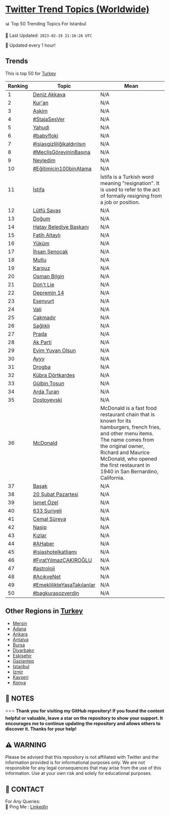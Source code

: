 [Twitter Trend Topics (Worldwide)](https://github.com/ErcinDedeoglu/Twitter-Trend-Topics)
==========


📊 Top 50 Trending Topics For Istanbul

📆 Last Updated: `2023-02-19 21:16:26 UTC`

🔧 Updated every 1 hour!


## Trends

This is top 50 for [Turkey](</Turkey>)

| Ranking | Topic | Mean |
| ------- | ------------ | ------------ |
| 1 | [Deniz Akkaya](http://twitter.com/search?q=Deniz+Akkaya) | N/A |
| 2 | [Kur'an](http://twitter.com/search?q=Kur%27an) | N/A |
| 3 | [Askim](http://twitter.com/search?q=Askim) | N/A |
| 4 | [#StajaSesVer](http://twitter.com/search?q=%23StajaSesVer) | N/A |
| 5 | [Yahudi](http://twitter.com/search?q=Yahudi) | N/A |
| 6 | [#babyfloki](http://twitter.com/search?q=%23babyfloki) | N/A |
| 7 | [#isiasgizliliğikaldırılsın](http://twitter.com/search?q=%23isiasgizlili%c4%9fikald%c4%b1r%c4%b1ls%c4%b1n) | N/A |
| 8 | [#MeclisGörevininBaşına](http://twitter.com/search?q=%23MeclisG%c3%b6revininBa%c5%9f%c4%b1na) | N/A |
| 9 | [Neyledim](http://twitter.com/search?q=Neyledim) | N/A |
| 10 | [#Eğitimicin100binAtama](http://twitter.com/search?q=%23E%c4%9fitimicin100binAtama) | N/A |
| 11 | [İstifa](http://twitter.com/search?q=%c4%b0stifa) | İstifa is a Turkish word meaning "resignation". It is used to refer to the act of formally resigning from a job or position. |
| 12 | [Lütfü Savaş](http://twitter.com/search?q=L%c3%bctf%c3%bc+Sava%c5%9f) | N/A |
| 13 | [Doğum](http://twitter.com/search?q=Do%c4%9fum) | N/A |
| 14 | [Hatay Belediye Başkanı](http://twitter.com/search?q=Hatay+Belediye+Ba%c5%9fkan%c4%b1) | N/A |
| 15 | [Fatih Altaylı](http://twitter.com/search?q=Fatih+Altayl%c4%b1) | N/A |
| 16 | [Yüküm](http://twitter.com/search?q=Y%c3%bck%c3%bcm) | N/A |
| 17 | [İhsan Şenocak](http://twitter.com/search?q=%c4%b0hsan+%c5%9eenocak) | N/A |
| 18 | [Mutlu](http://twitter.com/search?q=Mutlu) | N/A |
| 19 | [Karpuz](http://twitter.com/search?q=Karpuz) | N/A |
| 20 | [Osman Bilgin](http://twitter.com/search?q=Osman+Bilgin) | N/A |
| 21 | [Don't Lie](http://twitter.com/search?q=Don%27t+Lie) | N/A |
| 22 | [Depremin 14](http://twitter.com/search?q=Depremin+14) | N/A |
| 23 | [Esenyurt](http://twitter.com/search?q=Esenyurt) | N/A |
| 24 | [Vali](http://twitter.com/search?q=Vali) | N/A |
| 25 | [Çakmadır](http://twitter.com/search?q=%c3%87akmad%c4%b1r) | N/A |
| 26 | [Sağlıklı](http://twitter.com/search?q=Sa%c4%9fl%c4%b1kl%c4%b1) | N/A |
| 27 | [Prada](http://twitter.com/search?q=Prada) | N/A |
| 28 | [Ak Parti](http://twitter.com/search?q=Ak+Parti) | N/A |
| 29 | [Evim Yuvan Olsun](http://twitter.com/search?q=Evim+Yuvan+Olsun) | N/A |
| 30 | [Ayyy](http://twitter.com/search?q=Ayyy) | N/A |
| 31 | [Drogba](http://twitter.com/search?q=Drogba) | N/A |
| 32 | [Kübra Dörtkardeş](http://twitter.com/search?q=K%c3%bcbra+D%c3%b6rtkarde%c5%9f) | N/A |
| 33 | [Gülbin Tosun](http://twitter.com/search?q=G%c3%bclbin+Tosun) | N/A |
| 34 | [Arda Turan](http://twitter.com/search?q=Arda+Turan) | N/A |
| 35 | [Dostoyevski](http://twitter.com/search?q=Dostoyevski) | N/A |
| 36 | [McDonald](http://twitter.com/search?q=McDonald) | McDonald is a fast food restaurant chain that is known for its hamburgers, french fries, and other menu items. The name comes from the original owner, Richard and Maurice McDonald, who opened the first restaurant in 1940 in San Bernardino, California. |
| 37 | [Başak](http://twitter.com/search?q=Ba%c5%9fak) | N/A |
| 38 | [20 Şubat Pazartesi](http://twitter.com/search?q=20+%c5%9eubat+Pazartesi) | N/A |
| 39 | [İsmet Özel](http://twitter.com/search?q=%c4%b0smet+%c3%96zel) | N/A |
| 40 | [633 Suriyeli](http://twitter.com/search?q=633+Suriyeli) | N/A |
| 41 | [Cemal Süreya](http://twitter.com/search?q=Cemal+S%c3%bcreya) | N/A |
| 42 | [Nasip](http://twitter.com/search?q=Nasip) | N/A |
| 43 | [Kızlar](http://twitter.com/search?q=K%c4%b1zlar) | N/A |
| 44 | [#AHaber](http://twitter.com/search?q=%23AHaber) | N/A |
| 45 | [#isiashotelkatliamı](http://twitter.com/search?q=%23isiashotelkatliam%c4%b1) | N/A |
| 46 | [#FıratYılmazCAKIROĞLU](http://twitter.com/search?q=%23F%c4%b1ratY%c4%b1lmazCAKIRO%c4%9eLU) | N/A |
| 47 | [#astroloji](http://twitter.com/search?q=%23astroloji) | N/A |
| 48 | [#AcıkveNet](http://twitter.com/search?q=%23Ac%c4%b1kveNet) | N/A |
| 49 | [#EmeklilikteYaşaTakıIanIar](http://twitter.com/search?q=%23EmeklilikteYa%c5%9faTak%c4%b1IanIar) | N/A |
| 50 | [#bagkurasozverdin](http://twitter.com/search?q=%23bagkurasozverdin) | N/A |



## Other Regions in [Turkey](</Turkey>)

* [Mersin](</Turkey/Mersin.md>)
* [Adana](</Turkey/Adana.md>)
* [Ankara](</Turkey/Ankara.md>)
* [Antalya](</Turkey/Antalya.md>)
* [Bursa](</Turkey/Bursa.md>)
* [Diyarbakır](</Turkey/Diyarbakır.md>)
* [Eskişehir](</Turkey/Eskişehir.md>)
* [Gaziantep](</Turkey/Gaziantep.md>)
* [Istanbul](</Turkey/Istanbul.md>)
* [Izmir](</Turkey/Izmir.md>)
* [Kayseri](</Turkey/Kayseri.md>)
* [Konya](</Turkey/Konya.md>)



## 📝 NOTES

⭐⭐⭐ **Thank you for visiting my GitHub repository! If you found the content helpful or valuable, leave a star on the repository to show your support. It encourages me to continue updating the repository and allows others to discover it. Thanks for your help!**


## ⚠️ WARNING

Please be advised that this repository is not affiliated with Twitter and the information provided is for informational purposes only. We are not responsible for any legal consequences that may arise from the use of this information. Use at your own risk and solely for educational purposes.


## 📨 CONTACT

 For Any Queries:  
            🏓 Ping Me : [LinkedIn](https://www.linkedin.com/in/ercindedeoglu/)
